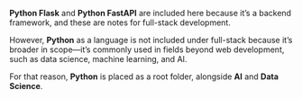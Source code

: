 **Python Flask** and **Python FastAPI** are included here because it’s a backend framework, and these are notes for full-stack development. 

However, **Python** as a language is not included under full-stack because it’s broader in scope—it’s commonly used in fields beyond web development, such as data science, machine learning, and AI.

For that reason, **Python** is placed as a root folder, alongside **AI** and **Data Science**.